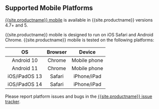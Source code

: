 ## Supported Mobile Platforms

[{{site.productname}} mobile]({{site.baseurl}}/mobile/) is available in {{site.productname}} versions 4.7+ and 5.

{{site.productname}} mobile is designed to run on iOS Safari and Android Chrome. {{site.productname}} mobile is tested on the following platforms:

| OS            | Browser | Device       |
|:-------------:|:-------:|:------------:|
| Android 10    | Chrome  | Mobile phone |
| Android 11    | Chrome  | Mobile phone |
| iOS/iPadOS 13 | Safari  | iPhone/iPad  |
| iOS/iPadOS 14 | Safari  | iPhone/iPad  |

Please report platform issues and bugs in the [{{site.productname}} issue tracker](https://github.com/tinymce/tinymce/issues).
